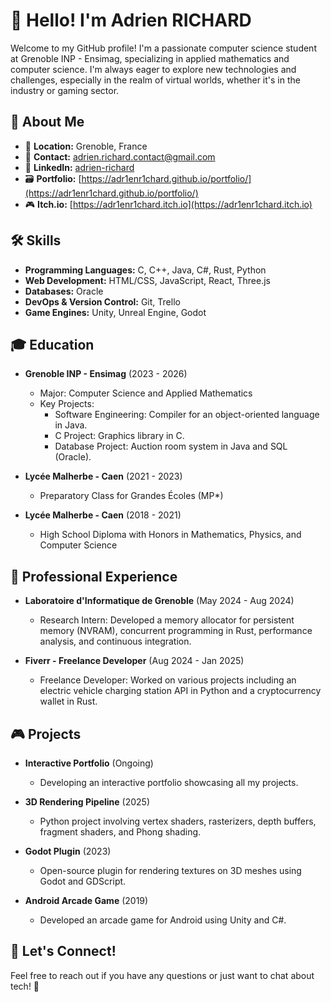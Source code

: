# 👋 Hello! I'm Adrien RICHARD

Welcome to my GitHub profile! I'm a passionate computer science student at Grenoble INP - Ensimag, specializing in applied mathematics and computer science. I'm always eager to explore new technologies and challenges, especially in the realm of virtual worlds, whether it's in the industry or gaming sector.

## 🌟 About Me

- 📍 **Location:** Grenoble, France
- 📧 **Contact:** [adrien.richard.contact@gmail.com](mailto:adrien.richard.contact@gmail.com)
- 🔗 **LinkedIn:** [adrien-richard](https://fr.linkedin.com/in/adrien-richard-067a46296)
- 🗃️ **Portfolio:** [https://adr1enr1chard.github.io/portfolio/](https://adr1enr1chard.github.io/portfolio/)
- 🎮 **Itch.io:** [https://adr1enr1chard.itch.io](https://adr1enr1chard.itch.io)

## 🛠️ Skills

- **Programming Languages:** C, C++, Java, C#, Rust, Python
- **Web Development:** HTML/CSS, JavaScript, React, Three.js
- **Databases:** Oracle
- **DevOps & Version Control:** Git, Trello
- **Game Engines:** Unity, Unreal Engine, Godot

## 🎓 Education

- **Grenoble INP - Ensimag** (2023 - 2026)
  - Major: Computer Science and Applied Mathematics
  - Key Projects:
    - Software Engineering: Compiler for an object-oriented language in Java.
    - C Project: Graphics library in C.
    - Database Project: Auction room system in Java and SQL (Oracle).

- **Lycée Malherbe - Caen** (2021 - 2023)
  - Preparatory Class for Grandes Écoles (MP*)

- **Lycée Malherbe - Caen** (2018 - 2021)
  - High School Diploma with Honors in Mathematics, Physics, and Computer Science

## 💼 Professional Experience

- **Laboratoire d'Informatique de Grenoble** (May 2024 - Aug 2024)
  - Research Intern: Developed a memory allocator for persistent memory (NVRAM), concurrent programming in Rust, performance analysis, and continuous integration.

- **Fiverr - Freelance Developer** (Aug 2024 - Jan 2025)
  - Freelance Developer: Worked on various projects including an electric vehicle charging station API in Python and a cryptocurrency wallet in Rust.

## 🎮 Projects

- **Interactive Portfolio** (Ongoing)
  - Developing an interactive portfolio showcasing all my projects.

- **3D Rendering Pipeline** (2025)
  - Python project involving vertex shaders, rasterizers, depth buffers, fragment shaders, and Phong shading.

- **Godot Plugin** (2023)
  - Open-source plugin for rendering textures on 3D meshes using Godot and GDScript.

- **Android Arcade Game** (2019)
  - Developed an arcade game for Android using Unity and C#.

## 💬 Let's Connect!

Feel free to reach out if you have any questions or just want to chat about tech! 🚀
